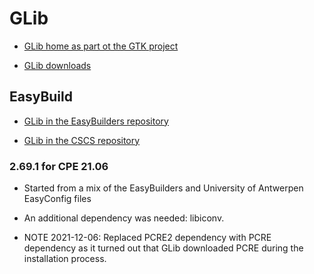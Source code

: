 # GLib

  * [GLib home as part ot the GTK project](https://www.gtk.org/)

  * [GLib downloads](local_libiconv_version)


## EasyBuild

  * [GLib in the EasyBuilders repository](https://github.com/easybuilders/easybuild-easyconfigs/tree/main/easybuild/easyconfigs/g/GLib)

  * [GLib in the CSCS repository](https://github.com/eth-cscs/production/tree/master/easybuild/easyconfigs/g/GLib)


### 2.69.1 for CPE 21.06

  * Started from a mix of the EasyBuilders and University of Antwerpen
    EasyConfig files

  * An additional dependency was needed: libiconv.

  * NOTE 2021-12-06: Replaced PCRE2 dependency with PCRE dependency as it turned out
    that GLib downloaded PCRE during the installation process.
